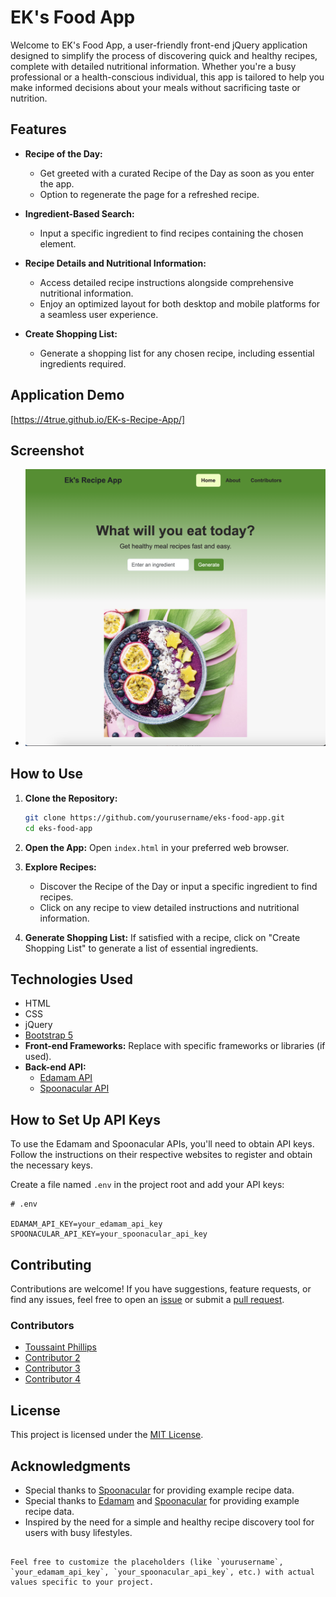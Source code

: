 # EK's Food App 

Welcome to EK's Food App, a user-friendly front-end jQuery application designed to simplify the process of discovering quick and healthy recipes, complete with detailed nutritional information. Whether you're a busy professional or a health-conscious individual, this app is tailored to help you make informed decisions about your meals without sacrificing taste or nutrition.

## Features

- **Recipe of the Day:**
  - Get greeted with a curated Recipe of the Day as soon as you enter the app.
  - Option to regenerate the page for a refreshed recipe.

- **Ingredient-Based Search:**
  - Input a specific ingredient to find recipes containing the chosen element.

- **Recipe Details and Nutritional Information:**
  - Access detailed recipe instructions alongside comprehensive nutritional information.
  - Enjoy an optimized layout for both desktop and mobile platforms for a seamless user experience.

- **Create Shopping List:**
  - Generate a shopping list for any chosen recipe, including essential ingredients required.


## Application Demo

[https://4true.github.io/EK-s-Recipe-App/]

## Screenshot

- ![Screenshot](Assets/images/Screenshot.png)
  
## How to Use

1. **Clone the Repository:**
   ```bash
   git clone https://github.com/yourusername/eks-food-app.git
   cd eks-food-app
   ```

2. **Open the App:**
   Open `index.html` in your preferred web browser.

3. **Explore Recipes:**
   - Discover the Recipe of the Day or input a specific ingredient to find recipes.
   - Click on any recipe to view detailed instructions and nutritional information.

4. **Generate Shopping List:**
   If satisfied with a recipe, click on "Create Shopping List" to generate a list of essential ingredients.

## Technologies Used

- HTML
- CSS
- jQuery
- [Bootstrap 5](https://getbootstrap.com/)
- **Front-end Frameworks:** Replace with specific frameworks or libraries (if used).
- **Back-end API:**
  - [Edamam API](https://developer.edamam.com/edamam-recipe-api)
  - [Spoonacular API](https://spoonacular.com/food-api)

## How to Set Up API Keys

To use the Edamam and Spoonacular APIs, you'll need to obtain API keys. Follow the instructions on their respective websites to register and obtain the necessary keys.

Create a file named `.env` in the project root and add your API keys:

```plaintext
# .env

EDAMAM_API_KEY=your_edamam_api_key
SPOONACULAR_API_KEY=your_spoonacular_api_key
```

## Contributing

Contributions are welcome! If you have suggestions, feature requests, or find any issues, feel free to open an [issue](https://github.com/yourusername/eks-food-app/issues) or submit a [pull request](https://github.com/4True/eks-food-app/pulls).

### Contributors

- [Toussaint Phillips](https://github.com/ToussaintPhillips)
- [Contributor 2](https://github.com/contributor2)
- [Contributor 3](https://github.com/contributor3)
- [Contributor 4](https://github.com/contributor4)

## License

This project is licensed under the [MIT License](LICENSE).

## Acknowledgments

- Special thanks to [Spoonacular](https://spoonacular.com/) for providing example recipe data.
- Special thanks to [Edamam](https://developer.edamam.com/edamam-recipe-api) and [Spoonacular](https://spoonacular.com/) for providing example recipe data.
- Inspired by the need for a simple and healthy recipe discovery tool for users with busy lifestyles.
```

Feel free to customize the placeholders (like `yourusername`, `your_edamam_api_key`, `your_spoonacular_api_key`, etc.) with actual values specific to your project.
